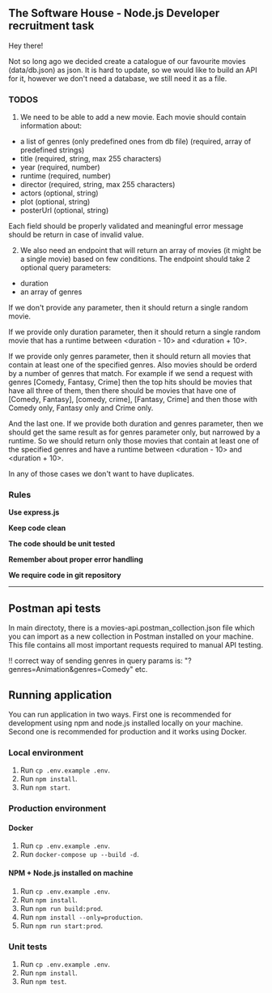 ## The Software House - Node.js Developer recruitment task

Hey there!

Not so long ago we decided create a catalogue of our favourite movies (data/db.json) as json. It is hard to update, so we would like to build an API
for it, however we don't need a database, we still need it as a file.

### TODOS

1. We need to be able to add a new movie. Each movie should contain information about:

- a list of genres (only predefined ones from db file) (required, array of predefined strings)
- title (required, string, max 255 characters)
- year (required, number)
- runtime (required, number)
- director (required, string, max 255 characters)
- actors (optional, string)
- plot (optional, string)
- posterUrl (optional, string)

Each field should be properly validated and meaningful error message should be return in case of invalid value.

2. We also need an endpoint that will return an array of movies (it might be a single movie) based on few conditions. The endpoint should take 2 optional query parameters:

- duration
- an array of genres

If we don't provide any parameter, then it should return a single random movie.

If we provide only duration parameter, then it should return a single random movie that has a runtime between <duration - 10> and <duration + 10>.

If we provide only genres parameter, then it should return all movies that contain at least one of the specified genres. Also movies should be orderd by a number of genres that match. For example if we send a request with genres [Comedy, Fantasy, Crime] then the top hits should be movies that have all three of them, then there should be movies that have one of [Comedy, Fantasy], [comedy, crime], [Fantasy, Crime] and then those with Comedy only, Fantasy only and Crime only.

And the last one. If we provide both duration and genres parameter, then we should get the same result as for genres parameter only, but narrowed by a runtime. So we should return only those movies that contain at least one of the specified genres and have a runtime between <duration - 10> and <duration + 10>.

In any of those cases we don't want to have duplicates.

### Rules

**Use express.js**

**Keep code clean**

**The code should be unit tested**

**Remember about proper error handling**

**We require code in git repository**

---

## Postman api tests

In main directoty, there is a movies-api.postman_collection.json file which you can import as a new collection in Postman installed on your machine. This file contains all most important requests required to manual API testing.

!! correct way of sending genres in query params is: "?genres=Animation&genres=Comedy" etc.

## Running application

You can run application in two ways. First one is recommended for development using npm and node.js installed locally on your machine. Second one is recommended for production and it works using Docker.



### Local environment

1. Run `cp .env.example .env`.
2. Run `npm install`.
3. Run `npm start`.

### Production environment

#### Docker

1. Run `cp .env.example .env`.
2. Run `docker-compose up --build -d`.

#### NPM + Node.js installed on machine

1. Run `cp .env.example .env`.
2. Run `npm install`.
3. Run `npm run build:prod`.
4. Run `npm install --only=production`.
5. Run `npm run start:prod`.

### Unit tests

1. Run `cp .env.example .env`.
2. Run `npm install`.
3. Run `npm test`.
